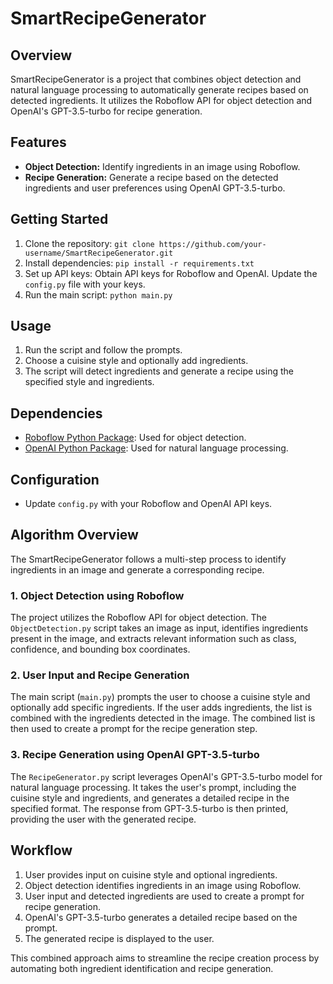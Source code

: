 # SmartRecipeGenerator

## Overview

SmartRecipeGenerator is a project that combines object detection and natural language processing to automatically generate recipes based on detected ingredients. It utilizes the Roboflow API for object detection and OpenAI's GPT-3.5-turbo for recipe generation.

## Features

- **Object Detection:** Identify ingredients in an image using Roboflow.
- **Recipe Generation:** Generate a recipe based on the detected ingredients and user preferences using OpenAI GPT-3.5-turbo.

## Getting Started

1. Clone the repository: `git clone https://github.com/your-username/SmartRecipeGenerator.git`
2. Install dependencies: `pip install -r requirements.txt`
3. Set up API keys: Obtain API keys for Roboflow and OpenAI. Update the `config.py` file with your keys.
4. Run the main script: `python main.py`

## Usage

1. Run the script and follow the prompts.
2. Choose a cuisine style and optionally add ingredients.
3. The script will detect ingredients and generate a recipe using the specified style and ingredients.

## Dependencies

- [Roboflow Python Package](https://github.com/roboflow-ai/roboflow-python): Used for object detection.
- [OpenAI Python Package](https://github.com/openai/openai): Used for natural language processing.

## Configuration

- Update `config.py` with your Roboflow and OpenAI API keys.

## Algorithm Overview

The SmartRecipeGenerator follows a multi-step process to identify ingredients in an image and generate a corresponding recipe.

### 1. Object Detection using Roboflow

The project utilizes the Roboflow API for object detection. The `ObjectDetection.py` script takes an image as input, identifies ingredients present in the image, and extracts relevant information such as class, confidence, and bounding box coordinates.

### 2. User Input and Recipe Generation

The main script (`main.py`) prompts the user to choose a cuisine style and optionally add specific ingredients. If the user adds ingredients, the list is combined with the ingredients detected in the image. The combined list is then used to create a prompt for the recipe generation step.

### 3. Recipe Generation using OpenAI GPT-3.5-turbo

The `RecipeGenerator.py` script leverages OpenAI's GPT-3.5-turbo model for natural language processing. It takes the user's prompt, including the cuisine style and ingredients, and generates a detailed recipe in the specified format. The response from GPT-3.5-turbo is then printed, providing the user with the generated recipe.

## Workflow

1. User provides input on cuisine style and optional ingredients.
2. Object detection identifies ingredients in an image using Roboflow.
3. User input and detected ingredients are used to create a prompt for recipe generation.
4. OpenAI's GPT-3.5-turbo generates a detailed recipe based on the prompt.
5. The generated recipe is displayed to the user.

This combined approach aims to streamline the recipe creation process by automating both ingredient identification and recipe generation.
